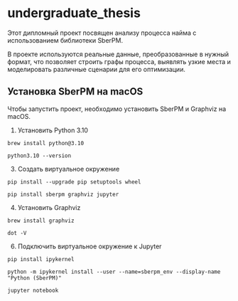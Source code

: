 # undergraduate_thesis

Этот дипломный проект посвящен анализу процесса найма с использованием библиотеки SberPM. 

В проекте используются реальные данные, преобразованные в нужный формат, что позволяет строить графы процесса, выявлять узкие места и моделировать различные сценарии для его оптимизации.

## Установка SberPM на macOS

Чтобы запустить проект, необходимо установить SberPM и Graphviz на macOS.

1. Установить Python 3.10

`brew install python@3.10`

`python3.10 --version`

3. Создать виртуальное окружение

`pip install --upgrade pip setuptools wheel`

`pip install sberpm graphviz jupyter`

4. Установить Graphviz

`brew install graphviz`

`dot -V`

6. Подключить виртуальное окружение к Jupyter

`pip install ipykernel`

`python -m ipykernel install --user --name=sberpm_env --display-name "Python (SberPM)"`

`jupyter notebook`
